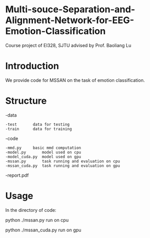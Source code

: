 # Multi-souce-Separation-and-Alignment-Network-for-EEG-Emotion-Classification
Course project of EI328, SJTU advised by Prof. Baoliang Lu



Introduction
==============
We provide code for MSSAN on the task of emotion classification.

Structure
==============
-data

	-test		data for testing
	-train		data for training
	
-code

	-mmd.py		basic mmd computation
	-model.py		model used on cpu
	-model_cuda.py	model used on gpu
	-mssan.py		task running and evaluation on cpu
	-mssan_cuda.py	task running and evaluation on gpu
	
-report.pdf

Usage
==============
In the directory of code:

python ./mssan.py		run on cpu

python ./mssan_cuda.py	run on gpu
